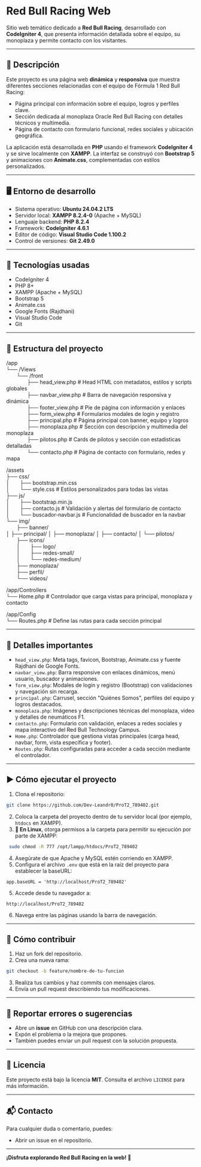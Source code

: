 
# Red Bull Racing Web

Sitio web temático dedicado a **Red Bull Racing**, desarrollado con **CodeIgniter 4**, que presenta información detallada sobre el equipo, su monoplaza y permite contacto con los visitantes.

---

## 📝 Descripción

Este proyecto es una página web **dinámica** y **responsiva** que muestra diferentes secciones relacionadas con el equipo de Fórmula 1 Red Bull Racing:

- Página principal con información sobre el equipo, logros y perfiles clave.
- Sección dedicada al monoplaza Oracle Red Bull Racing con detalles técnicos y multimedia.
- Página de contacto con formulario funcional, redes sociales y ubicación geográfica.

La aplicación está desarrollada en **PHP** usando el framework **CodeIgniter 4** y se sirve localmente con **XAMPP**. La interfaz se construyó con **Bootstrap 5** y animaciones con **Animate.css**, complementadas con estilos personalizados.

---

## 🖥️ Entorno de desarrollo

- Sistema operativo: **Ubuntu 24.04.2 LTS**  
- Servidor local: **XAMPP 8.2.4-0** (Apache + MySQL)  
- Lenguaje backend: **PHP 8.2.4**  
- Framework: **CodeIgniter 4.6.1**  
- Editor de código: **Visual Studio Code 1.100.2**  
- Control de versiones: **Git 2.49.0**

---

## 🚀 Tecnologías usadas

- CodeIgniter 4  
- PHP 8+  
- XAMPP (Apache + MySQL)
- Bootstrap 5  
- Animate.css  
- Google Fonts (Rajdhani)  
- Visual Studio Code  
- Git  

---

## 📁 Estructura del proyecto

/app  
└── /Views  
  └── /front  
    ├── head_view.php         # Head HTML con metadatos, estilos y scripts globales  
    ├── navbar_view.php       # Barra de navegación responsiva y dinámica  
    ├── footer_view.php       # Pie de página con información y enlaces  
    ├── form_view.php         # Formularios modales de login y registro  
    ├── principal.php         # Página principal con banner, equipo y logros  
    ├── monoplaza.php         # Sección con descripción y multimedia del monoplaza  
    ├── pilotos.php           # Cards de pilotos y sección con estadísticas detalladas  
    └── contacto.php          # Página de contacto con formulario, redes y mapa  

/assets  
├── css/  
│  ├── bootstrap.min.css  
│  └── style.css              # Estilos personalizados para todas las vistas  
├── js/  
│  ├── bootstrap.min.js  
│  ├── contacto.js            # Validación y alertas del formulario de contacto  
│  └── buscador-navbar.js     # Funcionalidad de buscador en la navbar  
└── img/  
  ├── banner/  
   │   ├── principal/
   │   ├── monoplaza/
   │   ├── contacto/
   │   └── pilotos/   
  ├── icons/  
  │  ├── logo/  
  │  ├── redes-small/  
  │  └── redes-medium/  
  ├── monoplaza/  
  ├── perfil/  
  └── videos/  

/app/Controllers  
└── Home.php                 # Controlador que carga vistas para principal, monoplaza y contacto  

/app/Config  
└── Routes.php               # Define las rutas para cada sección principal  

---

## 📌 Detalles importantes

- `head_view.php`: Meta tags, favicon, Bootstrap, Animate.css y fuente Rajdhani de Google Fonts.  
- `navbar_view.php`: Barra responsive con enlaces dinámicos, menú usuario, buscador y animaciones.  
- `form_view.php`: Modales de login y registro (Bootstrap) con validaciones y navegación sin recarga.  
- `principal.php`: Carrusel, sección "Quiénes Somos", perfiles del equipo y logros destacados.  
- `monoplaza.php`: Imágenes y descripciones técnicas del monoplaza, video y detalles de neumáticos F1.  
- `contacto.php`: Formulario con validación, enlaces a redes sociales y mapa interactivo del Red Bull Technology Campus.  
- `Home.php`: Controlador que gestiona vistas principales (carga head, navbar, form, vista específica y footer).  
- `Routes.php`: Rutas configuradas para acceder a cada sección mediante el controlador.  

---

## ▶️ Cómo ejecutar el proyecto

1. Clona el repositorio:

```bash
git clone https://github.com/Dev-Leandr0/ProT2_789402.git
```

2. Coloca la carpeta del proyecto dentro de tu servidor local (por ejemplo, `htdocs` en XAMPP).
3. **🔐 En Linux**, otorga permisos a la carpeta para permitir su ejecución por parte de XAMPP:
   
```bash
 sudo chmod -R 777 /opt/lampp/htdocs/ProT2_789402
```
   
4. Asegúrate de que Apache y MySQL estén corriendo en XAMPP.  
5. Configura el archivo `.env` que está en la raíz del proyecto para establecer la baseURL:

```
app.baseURL = 'http://localhost/ProT2_789402'
```

5. Accede desde tu navegador a:

```
http://localhost/ProT2_789402
```

6. Navega entre las páginas usando la barra de navegación.

---

## 🤝 Cómo contribuir

1. Haz un fork del repositorio.  
2. Crea una nueva rama:  

```bash
git checkout -b feature/nombre-de-tu-funcion
```

3. Realiza tus cambios y haz commits con mensajes claros.  
4. Envía un pull request describiendo tus modificaciones.

---

## 🐞 Reportar errores o sugerencias

- Abre un **issue** en GitHub con una descripción clara.  
- Expón el problema o la mejora que propones.  
- También puedes enviar un pull request con la solución propuesta.

---

## 📄 Licencia

Este proyecto está bajo la licencia **MIT**. Consulta el archivo `LICENSE` para más información.

---

## 📬 Contacto

Para cualquier duda o comentario, puedes:  
- Abrir un issue en el repositorio.

---

**¡Disfruta explorando Red Bull Racing en la web! 🏁**
